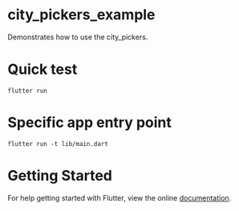 # city_pickers_example
Demonstrates how to use the city_pickers.

# Quick test
```
flutter run
```

# Specific app entry point

```
flutter run -t lib/main.dart
```

# Getting Started

For help getting started with Flutter, view the online [documentation](https://flutter.io).